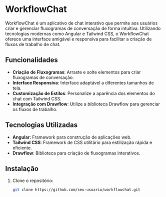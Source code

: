 # WorkflowChat

WorkflowChat é um aplicativo de chat interativo que permite aos usuários criar e gerenciar fluxogramas de conversação de forma intuitiva. Utilizando tecnologias modernas como Angular e Tailwind CSS, o WorkflowChat oferece uma interface amigável e responsiva para facilitar a criação de fluxos de trabalho de chat.

## Funcionalidades

- **Criação de Fluxogramas**: Arraste e solte elementos para criar fluxogramas de conversação.
- **Interface Responsiva**: Interface adaptável a diferentes tamanhos de tela.
- **Customização de Estilos**: Personalize a aparência dos elementos do chat com Tailwind CSS.
- **Integração com Drawflow**: Utilize a biblioteca Drawflow para gerenciar os fluxos de trabalho.

## Tecnologias Utilizadas

- **Angular**: Framework para construção de aplicações web.
- **Tailwind CSS**: Framework de CSS utilitário para estilização rápida e eficiente.
- **Drawflow**: Biblioteca para criação de fluxogramas interativos.

## Instalação

1. Clone o repositório:
   ```sh
   git clone https://github.com/seu-usuario/workflowchat.git